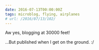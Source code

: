 ```yaml
---
date: 2016-07-13T00:00:00Z
tags: microblog, flying, airplanes
# url: /2016/07/13/102/
---
```


Aw yes, blogging at 30000 feet!

...But published when I get on the ground. :/